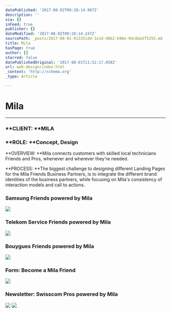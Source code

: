 ```yaml
---
datePublished: '2017-08-02T09:28:14.967Z'
description: ''
via: {}
inFeed: true
publisher: {}
dateModified: '2017-08-02T09:28:14.247Z'
sourcePath: _posts/2017-08-01-9133514d-1e1d-40b2-b98e-94c8da5f5255.md
title: Mila
hasPage: true
author: []
starred: false
datePublishedOriginal: '2017-08-01T11:52:17.058Z'
url: web-design/index.html
_context: 'http://schema.org'
_type: Article

---
```

# Mila

---

### **CLIENT: **MILA

### **ROLE: **Concept, Design

**OVERVIEW: **Mila connects customers with skilled local technicians Friends and Pros, whenever and wherever they're needed.

**PROCESS: **The biggest challenge to designing different Landing Pages for the Mila Friends Business Partners, is to integrate the different brand identities of the business partners, while focusing on Mila's consistency of interaction models and call to actions.

### **Samsung** Friends powered by Mila
![](https://the-grid-user-content.s3-us-west-2.amazonaws.com/bad84a84-4e92-40d0-86c4-aa5e6fa48335.png)

### **Telekom** Service Friends powered by Mila
![](https://the-grid-user-content.s3-us-west-2.amazonaws.com/b3508b12-d18a-4b5c-adec-ac60736d876f.png)

### **Bouygues** Friends powered by Mila
![](https://the-grid-user-content.s3-us-west-2.amazonaws.com/d6bbb9d8-6f73-45a6-8612-32dd19991ab5.png)

### **Form**: Become a Mila Friend
![](https://the-grid-user-content.s3-us-west-2.amazonaws.com/07c4c733-45ad-458a-9616-5f8c6dd18449.png)

### **Newsletter:** Swisscom Pros powered by Mila
![](https://s3-us-west-2.amazonaws.com/the-grid-img/p/0a977d8886e369e60167c3c2579ebac71bb216c5.png)
![](https://the-grid-user-content.s3-us-west-2.amazonaws.com/03261a2a-d92e-4cda-9d6c-aaebb4eeed35.png)